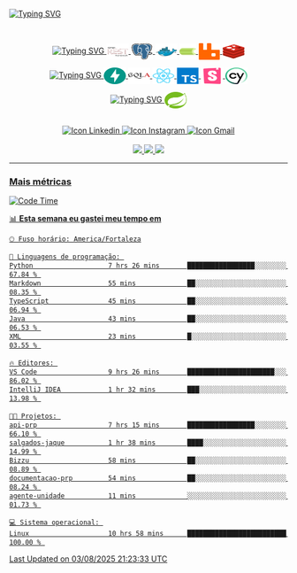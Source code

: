 <a href="https://github.com/alcides07">

![Typing SVG](https://readme-typing-svg.herokuapp.com/?color=FFFFFF&size=50&center=true&vCenter=true&width=2200&height=100&color=EC90EF&lines=\o/+Eaaee!+Me+chamo+Alcides!;Dev.+backend+e+entusiasta+em+API's+e+revisão+de+código+xD)

<div style = "display: inline_block" align="center"><br>
   <a href="https://github.com/alcides07">
       
   ![Typing SVG](https://readme-typing-svg.herokuapp.com/?color=FFFFFF&size=35&center=true&vCenter=true&width=2200&height=100&color=EC90EF&lines=Trabalhando+atualmente+com:)
    <img align = "center" alt = "Alcides-Django-REST" height = "30" width = "40" src = "https://github.com/devicons/devicon/blob/master/icons/djangorest/djangorest-original-wordmark.svg">
    <img align = "center" alt = "Alcides-PostgreSQL" height = "30" width = "40" src = "https://github.com/devicons/devicon/blob/master/icons/postgresql/postgresql-original.svg">
    <img align = "center" alt = "Alcides-Docker" height = "30" width = "40" src = "https://github.com/devicons/devicon/blob/master/icons/docker/docker-original.svg">
    <img align = "center" alt = "Alcides-Celery" height = "30" width = "30" src = "https://github.com/celery/celery/blob/main/docs/images/celery_512.png">
    <img align = "center" alt = "Alcides-RabbitMQ" height = "30" width = "40" src = "https://github.com/devicons/devicon/blob/master/icons/rabbitmq/rabbitmq-original.svg">
    <img align = "center" alt = "Alcides-Redis" height = "30" width = "40" src = "https://github.com/devicons/devicon/blob/master/icons/redis/redis-original.svg">
    
   ![Typing SVG](https://readme-typing-svg.herokuapp.com/?color=FFFFFF&size=35&center=true&vCenter=true&width=2200&height=100&color=EC90EF&lines=Já+trabalhados:)
    <img align = "center" alt = "Alcides-FastAPI" height = "30" width = "40" src = "https://github.com/devicons/devicon/blob/master/icons/fastapi/fastapi-original.svg">
    <img align = "center" alt = "Alcides-SQLAlchemy" height = "30" width = "40" src = "https://github.com/devicons/devicon/blob/master/icons/sqlalchemy/sqlalchemy-original.svg">
    <img align = "center" alt = "Alcides-React" height = "30" width = "40" src = "https://github.com/devicons/devicon/blob/master/icons/react/react-original.svg">
    <img align = "center" alt = "Alcides-Typescript" height = "30" width = "40" src = "https://github.com/devicons/devicon/blob/master/icons/typescript/typescript-original.svg">
    <img align = "center" alt = "Alcides-Storybook" height = "30" width = "40" src = "https://github.com/devicons/devicon/blob/master/icons/storybook/storybook-original.svg">
    <img align = "center" alt = "Alcides-Cypress" height = "30" width = "40" src = "https://github.com/devicons/devicon/blob/master/icons/cypressio/cypressio-original.svg">

   ![Typing SVG](https://readme-typing-svg.herokuapp.com/?color=FFFFFF&size=35&center=true&vCenter=true&width=2200&height=100&color=EC90EF&lines=Estudando:)
    <img align = "center" alt = "Alcides-Spring" height = "30" width = "40" src = "https://github.com/devicons/devicon/blob/master/icons/spring/spring-original.svg">
</div><br>

<div align = "center"> 
    <a href = "https://www.linkedin.com/in/alcides-dantas/" target = "_blank"> <img src = "https://img.shields.io/badge/-Linkedin-%23FFFFFF?style=for-the-badge&logo=linkedin&logoColor=black" title = "Icon Linkedin"/> </a>
    <a href = "https://instagram.com/alcides07" target = "_blank"><img src = "https://img.shields.io/badge/-Instagram-%23FFFFFF?style=for-the-badge&logo=instagram&logoColor=black" title = "Icon Instagram"/> </a>
    <a href = "mailto:alcidesdantasdj@gmail.com" target = "_blank"><img src = "https://img.shields.io/badge/-Gmail-%23FFFFFF?style=for-the-badge&logo=gmail&logoColor=black" title = "Icon Gmail"/> </a> 
</div> <br>

<div align = "center">
    <a href = "https://github.com/alcides07">
    <img height = "180em" src = "https://github-readme-stats-alcides07s-projects.vercel.app/api?username=alcides07&show_icons=true&theme=radical&include_all_commits=true&count_private=true&hide=contribs&locale=pt-br&border_radius=10&title_color=EC90EF&text_color=EFEFEF&icon_color=EBFC87"/>
    <img height = "180em" src = "https://github-readme-stats-alcides07s-projects.vercel.app/api/top-langs/?username=alcides07&langs_count=5&layout=compact&theme=radical&locale=pt-br&border_radius=12&title_color=EC90EF&text_color=EFEFEF"/>
   <img height = "180em" src = "https://github-readme-stats-alcides07s-projects.vercel.app/api/wakatime?username=alcides07&theme=radical&border_radius=5&title_color=EC90EF&text_color=EFEFEF&langs_count=5"/>
</div>

<hr>
<h3>Mais métricas</h3>

<!--START_SECTION:waka-->
![Code Time](http://img.shields.io/badge/Code%20Time-513%20hrs%2011%20mins-blue)

📊 **Esta semana eu gastei meu tempo em** 

```text
🕑︎ Fuso horário: America/Fortaleza

💬 Linguagens de programação: 
Python                   7 hrs 26 mins       █████████████████░░░░░░░░   67.84 % 
Markdown                 55 mins             ██░░░░░░░░░░░░░░░░░░░░░░░   08.35 % 
TypeScript               45 mins             ██░░░░░░░░░░░░░░░░░░░░░░░   06.94 % 
Java                     43 mins             ██░░░░░░░░░░░░░░░░░░░░░░░   06.53 % 
XML                      23 mins             █░░░░░░░░░░░░░░░░░░░░░░░░   03.55 % 

🔥 Editores: 
VS Code                  9 hrs 26 mins       ██████████████████████░░░   86.02 % 
IntelliJ IDEA            1 hr 32 mins        ███░░░░░░░░░░░░░░░░░░░░░░   13.98 % 

🐱‍💻 Projetos: 
api-prp                  7 hrs 15 mins       █████████████████░░░░░░░░   66.10 % 
salgados-jaque           1 hr 38 mins        ████░░░░░░░░░░░░░░░░░░░░░   14.99 % 
Bizzu                    58 mins             ██░░░░░░░░░░░░░░░░░░░░░░░   08.89 % 
documentacao-prp         54 mins             ██░░░░░░░░░░░░░░░░░░░░░░░   08.24 % 
agente-unidade           11 mins             ░░░░░░░░░░░░░░░░░░░░░░░░░   01.73 % 

💻 Sistema operacional: 
Linux                    10 hrs 58 mins      █████████████████████████   100.00 % 
```


 Last Updated on 03/08/2025 21:23:33 UTC
<!--END_SECTION:waka-->
